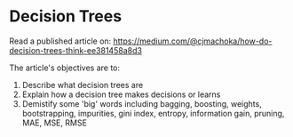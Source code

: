 # Decision Trees

Read a published article on: https://medium.com/@cjmachoka/how-do-decision-trees-think-ee381458a8d3

The article's objectives are to:

1. Describe what decision trees are
2. Explain how a decision tree makes decisions or learns
3. Demistify some 'big' words including bagging, boosting, weights, bootstrapping, impurities, gini index, entropy, information gain, pruning, MAE, MSE, RMSE

